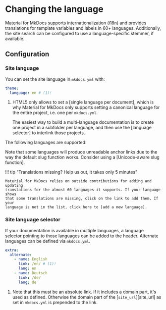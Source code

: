 # Changing the language

Material for MkDocs supports internationalization (i18n) and provides
translations for template variables and labels in 60+ languages. Additionally,
the site search can be configured to use a language-specific stemmer, if
available.

## Configuration

### Site language

<!-- md:version 1.12.0 -->
<!-- md:default `en` -->

You can set the site language in `mkdocs.yml` with:

``` yaml
theme:
  language: en # (1)!
```

1.  HTML5 only allows to set a [single language per document], which is why
    Material for MkDocs only supports setting a canonical language for the
    entire project, i.e. one per `mkdocs.yml`.

    The easiest way to build a multi-language documentation is to create one
    project in a subfolder per language, and then use the [language selector]
    to interlink those projects.

The following languages are supported:

<!-- hooks/translations.py -->

Note that some languages will produce unreadable anchor links due to the way
the default slug function works. Consider using a [Unicode-aware slug function].

!!! tip "Translations missing? Help us out, it takes only 5 minutes"

    Material for MkDocs relies on outside contributions for adding and updating
    translations for the almost 60 languages it supports. If your language shows
    that some translations are missing, click on the link to add them. If your
    language is not in the list, click here to [add a new language].

### Site language selector

<!-- md:version 7.0.0 -->
<!-- md:default none -->

If your documentation is available in multiple languages, a language selector
pointing to those languages can be added to the header. Alternate languages
can be defined via `mkdocs.yml`.

``` yaml
extra:
  alternate:
    - name: English
      link: /en/ # (1)!
      lang: en
    - name: Deutsch
      link: /de/
      lang: de
```

1.  Note that this must be an absolute link. If it includes a domain part, it's
    used as defined. Otherwise the domain part of the [`site_url`][site_url] as
    set in `mkdocs.yml` is prepended to the link.

